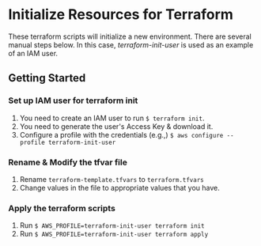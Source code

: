 # Initialize Resources for Terraform

These terraform scripts will initialize a new environment. There are several manual steps below. In this case, *terraform-init-user* is used as an example of an IAM user.

## Getting Started
### Set up IAM user for terraform init
1. You need to create an IAM user to run `$ terraform init`. 
2. You need to generate the user's Access Key & download it.
3. Configure a profile with the credentials (e.g.,) `$ aws configure --profile terraform-init-user`

### Rename & Modify the tfvar file
1. Rename `terraform-template.tfvars` to `terraform.tfvars`
2. Change values in the file to appropriate values that you have.

### Apply the terraform scripts
1. Run `$ AWS_PROFILE=terraform-init-user terraform init`
2. Run `$ AWS_PROFILE=terraform-init-user terraform apply`
